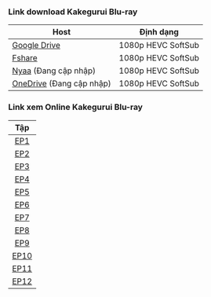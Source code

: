 ### **Link download Kakegurui Blu-ray**

| Host          | Định dạng          |
| ------------- |:------------------:|
| [Google Drive](https://drive.google.com/drive/folders/1KOwoQDFu_myRRQZDLX80li6HNWMIQeC8?usp=sharing)  | 1080p HEVC SoftSub |
| [Fshare](https://www.fshare.vn/folder/MFZEQAU5UL7Y?token=1615052751) 	| 1080p HEVC SoftSub |
| [Nyaa]() (Đang cập nhập)         | 1080p HEVC SoftSub |
| [OneDrive]() (Đang cập nhập)      | 1080p HEVC SoftSub |


### **Link xem Online Kakegurui Blu-ray**


|Tập        |
| :--------:|      
| [EP1](http://tuilakhanh.me/tpn/kakegurui/ep1.html)   |              
| [EP2](http://tuilakhanh.me/tpn/kakegurui/ep2.html)   | 
| [EP3](http://tuilakhanh.me/tpn/kakegurui/ep3.html)   | 
| [EP4](http://tuilakhanh.me/tpn/kakegurui/ep4.html)   | 
| [EP5](http://tuilakhanh.me/tpn/kakegurui/ep5.html)   | 
| [EP6](http://tuilakhanh.me/tpn/kakegurui/ep6.html)   | 
| [EP7](http://tuilakhanh.me/tpn/kakegurui/ep7.html)   | 
| [EP8](http://tuilakhanh.me/tpn/kakegurui/ep8.html)   | 
| [EP9](http://tuilakhanh.me/tpn/kakegurui/ep9.html)   | 
| [EP10](http://tuilakhanh.me/tpn/kakegurui/ep10.html)  | 
| [EP11](http://tuilakhanh.me/tpn/kakegurui/ep11.html)  | 
| [EP12](http://tuilakhanh.me/tpn/kakegurui/ep12.html)  |
